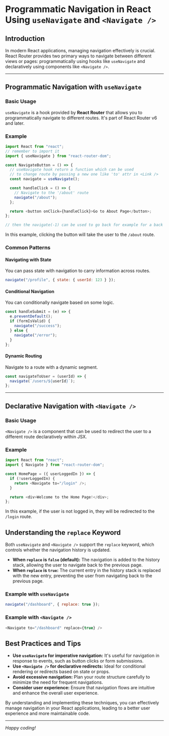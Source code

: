 # Programmatic Navigation in React Using `useNavigate` and `<Navigate />`

## Introduction

In modern React applications, managing navigation effectively is crucial. React Router provides two primary ways to navigate between different views or pages: programmatically using hooks like `useNavigate` and declaratively using components like `<Navigate />`.

---

## Programmatic Navigation with `useNavigate`

### Basic Usage

`useNavigate` is a hook provided by **React Router** that allows you to programmatically navigate to different routes. It's part of React Router v6 and later.

### Example

```javascript
import React from "react";
// remember to import it
import { useNavigate } from "react-router-dom";

const NavigateButton = () => {
  // useNavigate hook return a function which can be used
  // to change route by passing a new one like 'to' attr in <Link />
  const navigate = useNavigate();

  const handleClick = () => {
    // Navigate to the '/about' route
    navigate("/about");
  };

  return <button onClick={handleClick}>Go to About Page</button>;
};

// then the navigate(-1) can be used to go back for example for a back button
```

In this example, clicking the button will take the user to the `/about` route.

### Common Patterns

#### Navigating with State

You can pass state with navigation to carry information across routes.

```javascript
navigate("/profile", { state: { userId: 123 } });
```

#### Conditional Navigation

You can conditionally navigate based on some logic.

```javascript
const handleSubmit = (e) => {
  e.preventDefault();
  if (formIsValid) {
    navigate("/success");
  } else {
    navigate("/error");
  }
};
```

#### Dynamic Routing

Navigate to a route with a dynamic segment.

```javascript
const navigateToUser = (userId) => {
  navigate(`/users/${userId}`);
};
```

---

## Declarative Navigation with `<Navigate />`

### Basic Usage

`<Navigate />` is a component that can be used to redirect the user to a different route declaratively within JSX.

### Example

```javascript
import React from "react";
import { Navigate } from "react-router-dom";

const HomePage = ({ userLoggedIn }) => {
  if (!userLoggedIn) {
    return <Navigate to="/login" />;
  }

  return <div>Welcome to the Home Page!</div>;
};
```

In this example, if the user is not logged in, they will be redirected to the `/login` route.

## Understanding the `replace` Keyword

Both `useNavigate` and `<Navigate />` support the `replace` keyword, which controls whether the navigation history is updated.

- **When `replace` is `false` (default):** The navigation is added to the history stack, allowing the user to navigate back to the previous page.
- **When `replace` is `true`:** The current entry in the history stack is replaced with the new entry, preventing the user from navigating back to the previous page.

### Example with `useNavigate`

```javascript
navigate("/dashboard", { replace: true });
```

### Example with `<Navigate />`

```javascript
<Navigate to="/dashboard" replace={true} />
```

## Best Practices and Tips

- **Use `useNavigate` for imperative navigation:** It's useful for navigation in response to events, such as button clicks or form submissions.
- **Use `<Navigate />` for declarative redirects:** Ideal for conditional rendering or redirects based on state or props.
- **Avoid excessive navigation:** Plan your route structure carefully to minimize the need for frequent navigations.
- **Consider user experience:** Ensure that navigation flows are intuitive and enhance the overall user experience.

By understanding and implementing these techniques, you can effectively manage navigation in your React applications, leading to a better user experience and more maintainable code.

---

_Happy coding!_
